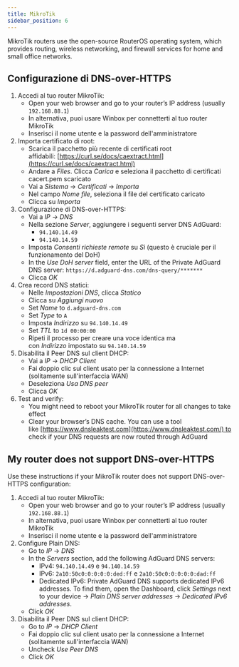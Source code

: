 ```yaml
---
title: MikroTik
sidebar_position: 6
---
```


MikroTik routers use the open-source RouterOS operating system, which provides routing, wireless networking, and firewall services for home and small office networks.

## Configurazione di DNS-over-HTTPS

1. Accedi al tuo router MikroTik:
   - Open your web browser and go to your router’s IP address (usually `192.168.88.1`)
   - In alternativa, puoi usare Winbox per connetterti al tuo router MikroTik
   - Inserisci il nome utente e la password dell'amministratore
2. Importa certificato di root:
   - Scarica il pacchetto più recente di certificati root affidabili: [https://curl.se/docs/caextract.html](https://curl.se/docs/caextract.html)
   - Andare a _Files_. Clicca _Carica_ e seleziona il pacchetto di certificati cacert.pem scaricato
   - Vai a _Sistema_ → _Certificati_ → _Importa_
   - Nel campo _Nome file_, seleziona il file del certificato caricato
   - Clicca su _Importa_
3. Configurazione di DNS-over-HTTPS:
   - Vai a _IP_ → _DNS_
   - Nella sezione _Server_, aggiungere i seguenti server DNS AdGuard:
     - `94.140.14.49`
     - `94.140.14.59`
   - Imposta _Consenti richieste remote_ su _Sì_ (questo è cruciale per il funzionamento del DoH)
   - In the _Use DoH server_ field, enter the URL of the Private AdGuard DNS server: `https://d.adguard-dns.com/dns-query/*******`
   - Clicca _OK_
4. Crea record DNS statici:
   - Nelle _Impostazioni DNS_, clicca _Statico_
   - Clicca su _Aggiungi nuovo_
   - Set _Name_ to `d.adguard-dns.com`
   - Set _Type_ to `A`
   - Imposta _Indirizzo_ su `94.140.14.49`
   - Set _TTL_ to `1d 00:00:00`
   - Ripeti il processo per creare una voce identica ma con _Indirizzo_ impostato su `94.140.14.59`
5. Disabilita il Peer DNS sul client DHCP:
   - Vai a _IP_ → _DHCP Client_
   - Fai doppio clic sul client usato per la connessione a Internet (solitamente sull'interfaccia WAN)
   - Deseleziona _Usa DNS peer_
   - Clicca _OK_
6. Test and verify:
   - You might need to reboot your MikroTik router for all changes to take effect
   - Clear your browser’s DNS cache. You can use a tool like [https://www.dnsleaktest.com](https://www.dnsleaktest.com/) to check if your DNS requests are now routed through AdGuard

## My router does not support DNS-over-HTTPS

Use these instructions if your MikroTik router does not support DNS-over-HTTPS configuration:

1. Accedi al tuo router MikroTik:
   - Open your web browser and go to your router’s IP address (usually `192.168.88.1`)
   - In alternativa, puoi usare Winbox per connetterti al tuo router MikroTik
   - Inserisci il nome utente e la password dell'amministratore
2. Configure Plain DNS:
   - Go to _IP_ → _DNS_
   - In the _Servers_ section, add the following AdGuard DNS servers:
     - IPv4: `94.140.14.49` e `94.140.14.59`
     - IPv6: `2a10:50c0:0:0:0:0:ded:ff` e `2a10:50c0:0:0:0:0:dad:ff`
     - Dedicated IPv6: Private AdGuard DNS supports dedicated IPv6 addresses. To find them, open the Dashboard, click _Settings_ next to your device → _Plain DNS server addresses_ → _Dedicated IPv6 addresses_.
   - Click _OK_
3. Disabilita il Peer DNS sul client DHCP:
   - Go to _IP_ → _DHCP Client_
   - Fai doppio clic sul client usato per la connessione a Internet (solitamente sull'interfaccia WAN)
   - Uncheck _Use Peer DNS_
   - Click _OK_
